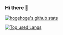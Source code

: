 ### Hi there 👋

<!--
**ta-stack/ta-stack** is a ✨ _special_ ✨ repository because its `README.md` (this file) appears on your GitHub profile.

Here are some ideas to get you started:

- 🔭 I’m currently working on ...
- 🌱 I’m currently learning ...
- 👯 I’m looking to collaborate on ...
- 🤔 I’m looking for help with ...
- 💬 Ask me about ...
- 📫 How to reach me: ...
- 😄 Pronouns: ...
- ⚡ Fun fact: ...
-->

<!-- リポジトリステータス -->
[![hogehoge's github stats](https://github-readme-stats.vercel.app/api?username=ta-stack名&hide=contribs&count_private=true&show_icons=true&theme=tokyonight)](https://github.com/ta-stack/)

<!-- ソースコード統計 -->
[![Top used Langs](https://github-readme-stats.vercel.app/api/top-langs/?username=ta-stack&layout=compact&theme=tokyonight)](https://github.com/ta-stack/)
